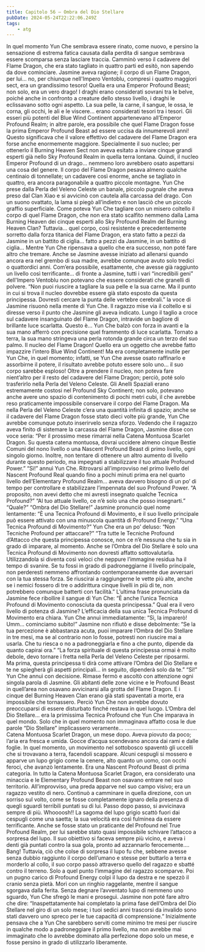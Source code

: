 ```yaml
---
title: Capitolo 56 – Ombra del Dio Stellare
pubDate: 2024-05-24T22:22:06.249Z
tags:
    - atg
---
```



In quel momento Yun Che sembrava essere rinato, come nuovo, e persino la sensazione di estrema fatica causata dalla perdita di sangue sembrava essere scomparsa senza lasciare traccia.
Camminò verso il cadavere del Flame Dragon, che era stato tagliato in quattro parti ed esitò, non sapendo da dove cominciare.
Jasmine aveva ragione; il corpo di un Flame Dragon, per lui… no, per chiunque nell'Impero Ventoblu, compresi i quattro maggiori sect, era un grandissimo tesoro!
Quella era una Emperor Profound Beast; non solo, era un vero drago! I draghi erano considerati sovrani tra le belve, poiché anche in confronto a creature dello stesso livello, i draghi le eclissavano sotto ogni aspetto. La sua pelle, la carne, il sangue, le ossa, le corna, gli occhi, le ali e le viscere… erano considerati tesori tra i tesori. Gli esseri più potenti del Blue Wind Continent appartenevano all’Emperor Profound Realm; in altre parole, era possibile che quel Flame Dragon fosse la prima Emperor Profound Beast ad essere uccisa da innumerevoli anni! Questo significava che il valore effettivo del cadavere del Flame Dragon era forse anche enormemente maggiore.
Specialmente il suo nucleo; per ottenerlo il Burning Heaven Sect non aveva esitato a inviare cinque grandi esperti già nello Sky Profound Realm in quella terra lontana. Quindi, il nucleo Emperor Profound di un drago… nemmeno loro avrebbero osato aspettarsi una cosa del genere.
Il corpo del Flame Dragon pesava almeno qualche centinaio di tonnellate; un cadavere così enorme, anche se tagliato in quattro, era ancora paragonabile a quattro piccole montagne. Yun Che prese dalla Perla del Veleno Celeste un banale, piccolo pugnale che aveva preso dal Clan Xiao e si avvicinò con cautela alla carcassa del drago. Con un suono ovattato, la lama si piegò all’indietro e non lasciò che un piccolo graffio superficiale.
Come poteva Yun Che tagliare con un misero coltello il corpo di quel Flame Dragon, che non era stato scalfito nemmeno dalla Lama Burning Heaven dei cinque esperti allo Sky Profound Realm del Burning Heaven Clan?
Tuttavia… quel corpo, così resistente e precedentemente sorretto dalla forza titanica del Flame Dragon, era stato fatto a pezzi da Jasmine in un battito di ciglia… fatto a pezzi da Jasmine, in un battito di ciglia… Mentre Yun Che ripensava a quello che era successo, non poté fare altro che tremare. Anche se Jasmine avesse iniziato ad allenarsi quando ancora era nel grembo di sua madre, avrebbe comunque avuto solo tredici o quattordici anni. Com’era possibile, esattamente, che avesse già raggiunto un livello così terrificante… di fronte a Jasmine, tutti i vari “incredibili geni” dell'Impero Ventoblu non potevano che essere considerati che granelli di polvere.
“Non puoi riuscire a tagliare la sua pelle e la sua carne. Ma il punto in cui si trova il nucleo dovrebbe essere già stato esposto da questa principessa. Dovresti cercare la punta delle vertebre cerebrali.” la voce di Jasmine risuonò nella mente di Yun Che.
Il ragazzo mise via il coltello e si diresse verso il punto che Jasmine gli aveva indicato. Lungo il taglio a croce sul cadavere insanguinato del Flame Dragon, intravide un bagliore di brillante luce scarlatta.
Questo è…
Yun Che balzò con forza in avanti e la sua mano afferrò con precisione quel frammento di luce scarlatta. Tornato a terra, la sua mano stringeva una perla rotonda grande circa un terzo del suo palmo.
Il nucleo del Flame Dragon!
Quello era un oggetto che avrebbe fatto impazzire l’intero Blue Wind Continent!
Ma era completamente inutile per Yun Che, in quel momento; infatti, se Yun Che avesse osato raffinarlo e assorbirne il potere, il risultato avrebbe potuto essere solo uno… il suo corpo sarebbe esploso!
Oltre a prendere il nucleo, non poteva fare nient’altro per il resto del cadavere del Flame Dragon; perciò, poté solo trasferirlo nella Perla del Veleno Celeste. Gli Anelli Spaziali erano estremamente costosi nel Profound Sky Continent; non solo, potevano anche avere uno spazio di contenimento di pochi metri cubi, il che avrebbe reso praticamente impossibile conservare il corpo del Flame Dragon. Ma nella Perla del Veleno Celeste c’era una quantità infinita di spazio; anche se il cadavere del Flame Dragon fosse stato dieci volte più grande, Yun Che avrebbe comunque potuto inserirvelo senza sforzo.
Vedendo che il ragazzo aveva finito di sistemare la carcassa del Flame Dragon, Jasmine disse con voce seria: “Per il prossimo mese rimarrai nella Catena Montuosa Scarlet Dragon. Su questa catena montuosa, dovrai uccidere almeno cinque Bestie Comuni del nono livello o una Nascent Profound Beast di primo livello, ogni singolo giorno. Inoltre, non tentare di ottenere un altro aumento di livello durante questo periodo, ma impegnati a stabilizzare il tuo attuale Profound Power.”
“Sì!” annuì Yun Che. Ritrovarsi all’improvviso nel primo livello del Nascent Profound Real quando fino a pochi minuti prima era nel quarto livello dell’Elementary Profound Realm… aveva davvero bisogno di un po’ di tempo per controllare e stabilizzare l’impennata del suo Profound Power. “A proposito, non avevi detto che mi avresti insegnato qualche Tecnica Profound?”
“Al tuo attuale livello, ce n’è solo una che posso insegnarti.”
“Quale?”
“Ombra del Dio Stellare!” Jasmine pronunciò quel nome lentamente: “È una Tecnica Profound di Movimento, e il suo livello principale può essere attivato con una minuscola quantità di Profound Energy.”
“Una Tecnica Profound di Movimento?” Yun Che era un po’ deluso: “Non Tecniche Profound per attaccare?”
“Tra tutte le Tecniche Profound d’Attacco che questa principessa conosce, non ce n’è nessuna che tu sia in grado di imparare, al momento. Anche se l’Ombra del Dio Stellare è solo una Tecnica Profound di Movimento non dovresti affatto sottovalutarla. Utilizzandola si diventa così veloci che neppure l’immagine residua ha il tempo di svanire. Se tu fossi in grado di padroneggiarne il livello principale, non perderesti nemmeno affrontando contemporaneamente due avversari con la tua stessa forza. Se riuscirai a raggiungerne le vette più alte, anche se i nemici fossero di tre o addirittura cinque livelli in più di te, non potrebbero comunque batterti con facilità.”
L’ultima frase pronunciata da Jasmine fece ribollire il sangue di Yun Che: “È anche l’unica Tecnica Profound di Movimento conosciuta da questa principessa.”
Qual era il vero livello di potenza di Jasmine? L’efficacia della sua unica Tecnica Profound di Movimento era chiara. Yun Che annuì immediatamente: “Sì, la imparerò! Umm… cominciamo subito!”
Jasmine non rifiutò e disse debolmente: “Se la tua percezione è abbastanza acuta, puoi imparare l’Ombra del Dio Stellare in tre mesi, ma se al contrario non lo fosse, potresti non riuscire mai a usarla. Che tu riesca o no a padroneggiarla e fino a che punto, dipende da quanto capirai ora.”
“La forza spirituale di questa principessa ormai è molto debole, devo tornare i fretta nella Perla del Veleno Celeste per riposarmi. Ma prima, questa principessa ti dirà come attivare l’Ombra del Dio Stellare e te ne spiegherà gli aspetti principali… in seguito, dipenderà solo da te.”
“Sì!” Yun Che annuì con decisione. Rimase fermò e ascoltò con attenzione ogni singola parola di Jasmine. Gli abitanti delle zone vicine e le Profound Beast in quell’area non osavano avvicinarsi alla grotta del Flame Dragon. E i cinque del Burning Heaven Clan erano già stati spaventati a morte, era impossibile che tornassero. Perciò Yun Che non avrebbe dovuto preoccuparsi di essere disturbato finché restava in quel luogo.
L’Ombra del Dio Stellare… era la primissima Tecnica Profound che Yun Che imparava in quel mondo. Solo che in quel momento non immaginava affatto cosa le due parole “Dio Stellare” implicassero veramente…
………………………………………..
Catena Montuosa Scarlet Dragon, un mese dopo.
Aveva piovuto da poco; l’aria era fresca e umida. Gocce d’acqua scendevano ancora dai rami e dalle foglie. In quel momento, un movimento nel sottobosco spaventò gli uccelli che si trovavano a terra, facendoli scappare. Alcuni cespugli si mossero e apparve un lupo grigio come la cenere, alto quanto un uomo, con occhi feroci, che avanzò lentamente.
Era una Nascent Profound Beast di prima categoria. In tutto la Catena Montuosa Scarlet Dragon, era considerato una minaccia e le Elementary Profound Beast non osavano entrare nel suo territorio.
All’improvviso, una preda apparve nel suo campo visivo; era un ragazzo vestito di nero. Continuò a camminare in quella direzione, con un sorriso sul volto, come se fosse completamente ignaro della presenza di quegli sguardi terribili puntati su di lui. Passo dopo passo, si avvicinava sempre di più.
Whoooosh!!
La sagoma del lupo grigio scattò fuori dai cespugli come una saetta; la sua velocità era così fulminea da essere terrificante. Anche se fosse stato un praticante del Profound nel True Profound Realm, per lui sarebbe stato quasi impossibile schivare l’attacco a sorpresa del lupo. Il suo obiettivo si faceva sempre più vicino, e aveva i denti già puntati contro la sua gola, pronto ad azzannarlo ferocemente….
Bang!
Tuttavia, ciò che colse di sorpresa il lupo fu che, sebbene avesse senza dubbio raggiunto il corpo dell’umano e stesse per buttarlo a terra e morderlo al collo, il suo corpo passò attraverso quello del ragazzo e sbatté contro il terreno.
Solo a quel punto l’immagine del ragazzo scomparve. Poi un pugno carico di Profound Energy colpì il lupo da destra e ne spezzò il cranio senza pietà. Morì con un ringhio raggelante, mentre il sangue sgorgava dalla ferita.
Senza degnare l’avventato lupo di nemmeno uno sguardo, Yun Che sfregò le mani e proseguì.
Jasmine non poté fare altro che dire: “Inaspettatamente hai completato la prima fase dell’Ombra del Dio Stellare nel giro di un solo mese; i tuoi sedici anni trascorsi da invalido sono stati davvero uno spreco per le tue capacità di comprensione.” Inizialmente pensava che a Yun Che sarebbero serviti come minimo tre mesi per riuscire in qualche modo a padroneggiare il primo livello, ma non avrebbe mai immaginato che lo avrebbe dominato alla perfezione dopo solo un mese, e fosse persino in grado di utilizzarlo liberamente.

